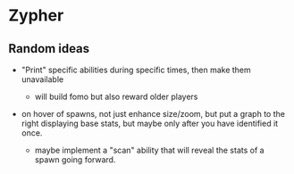 # Zypher

## Random ideas

- "Print" specific abilities during specific times, then make them unavailable

  - will build fomo but also reward older players

- on hover of spawns, not just enhance size/zoom, but put a graph to the right displaying base stats, but maybe only after you have identified it once.
  - maybe implement a "scan" ability that will reveal the stats of a spawn going forward.

